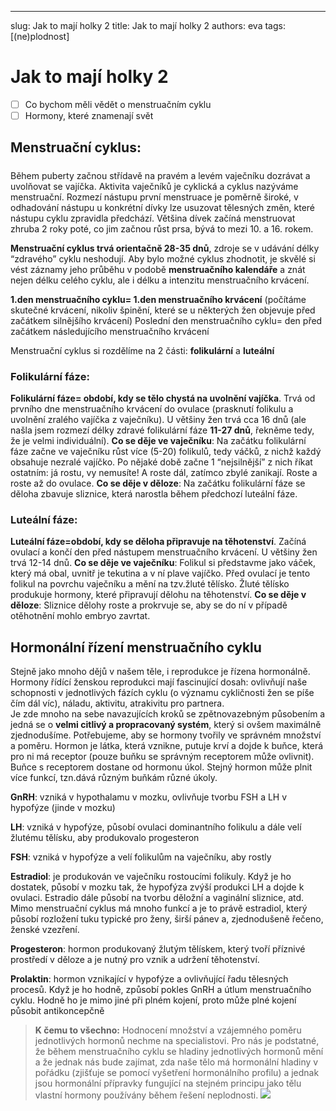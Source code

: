 ---
slug: Jak to mají holky 2
title: Jak to mají holky 2
authors: eva
tags: [(ne)plodnost]
# Jak to mají holky 2

- [ ] Co bychom měli vědět o menstruačním cyklu
- [ ] Hormony, které znamenají svět 

## Menstruační cyklus:
##### 
Během puberty začnou střídavě na pravém a levém vaječníku dozrávat a uvolňovat se vajíčka. Aktivita vaječníků je cyklická a cyklus nazýváme menstruační. Rozmezí nástupu první menstruace je poměrně široké, v odhadování nástupu u konkrétní dívky lze usuzovat tělesných změn, které nástupu cyklu zpravidla předchází. Většina dívek začíná menstruovat zhruba 2 roky poté, co jim začnou růst prsa, bývá to mezi 10. a 16. rokem.

**Menstruační cyklus trvá orientačně 28-35 dnů**, zdroje se v udávání délky “zdravého” cyklu neshodují. Aby bylo možné cyklus zhodnotit, je skvělé si vést záznamy jeho průběhu v podobě **menstruačního kalendáře** a znát nejen délku celého cyklu, ale i délku a intenzitu menstruačního krvácení.

**1.den menstruačního cyklu= 1.den menstruačního krvácení** (počítáme skutečné krvácení, nikoliv špinění, které se u některých žen objevuje před začátkem silnějšího krvácení)
Poslední den menstruačního cyklu= den před začátkem následujícího menstruačního krvácení

Menstruační cyklus si rozdělíme na 2 části: **folikulární** a **luteální**

### Folikulární fáze:
**Folikulární fáze= období, kdy se tělo chystá na uvolnění vajíčka**. Trvá od prvního dne menstruačního krvácení do ovulace (prasknutí folikulu a uvolnění zralého vajíčka z vaječníku). U většiny žen trvá cca 16 dnů (ale našla jsem rozmezí délky zdravé folikulární fáze **11-27 dnů**, řekněme tedy, že je velmi individuální).
**Co se děje ve vaječníku**: Na začátku folikulární fáze začne ve vaječníku růst více (5-20) folikulů, tedy váčků, z nichž každý obsahuje nezralé vajíčko. Po nějaké době začne 1 “nejsilnější” z nich říkat ostatním: já rostu, vy nemusíte! A roste dál, zatímco zbylé zanikají. Roste a roste až do ovulace.
**Co se děje v děloze**: Na začátku folikulární fáze se děloha zbavuje sliznice, která narostla během předchozí luteální fáze. 
### Luteální fáze: 
**Luteální fáze=období, kdy se děloha připravuje na těhotenství**. Začíná ovulací a končí den před nástupem menstruačního krvácení. U většiny žen trvá 12-14 dnů. 
**Co se děje ve vaječníku**: Folikul si představme jako váček, který má obal, uvnitř je tekutina a v ní plave vajíčko. Před ovulací je tento folikul na povrchu vaječníku a mění na tzv.žluté tělísko. Žluté tělísko produkuje hormony, které připravují dělohu na těhotenství.
**Co se děje v děloze**: Sliznice dělohy roste a prokrvuje se, aby se do ní v případě otěhotnění mohlo embryo zavrtat. 

## Hormonální řízení menstruačního cyklu
Stejně jako mnoho dějů v našem těle, i reprodukce je řízena hormonálně. Hormony řídící ženskou reprodukci mají fascinující dosah: ovlivňují naše schopnosti v jednotlivých fázích cyklu (o významu cykličnosti žen se píše čím dál víc), náladu, aktivitu, atrakivitu pro partnera.  
Je zde mnoho na sebe navazujících kroků se zpětnovazebným působením a jedná se o **velmi citlivý a propracovaný systém**, který si ovšem maximálně zjednodušíme. 
Potřebujeme, aby se hormony tvořily ve správném množství a poměru. Hormon je látka, která vznikne, putuje krví a dojde k buňce, která pro ni má receptor (pouze buňku se správným receptorem může ovlivnit). Buňce s receptorem dostane od hormonu úkol. Stejný hormon může plnit více funkcí, tzn.dává různým buňkám různé úkoly. 


**GnRH**: vzniká v hypothalamu v mozku, ovlivňuje tvorbu FSH a LH v hypofýze (jinde v mozku)

**LH**: vzniká v hypofýze, působí ovulaci dominantního folikulu a dále velí žlutému tělísku, aby produkovalo progesteron

**FSH**: vzniká v hypofýze a velí folikulům na vaječníku, aby rostly

**Estradiol**: je produkován ve vaječníku rostoucími folikuly. Když je ho dostatek, působí v mozku tak, že hypofýza zvýší produkci LH a dojde k ovulaci. Estradio dále působí na tvorbu děložní a vaginální sliznice, atd. Mimo menstruační cyklus má mnoho funkcí a je to právě estradiol, který působí rozložení tuku typické pro ženy, širší pánev a, zjednodušeně řečeno, ženské vzezření.

**Progesteron**: hormon produkovaný žlutým tělískem, který tvoří příznivé prostředí v děloze a je nutný pro vznik a udržení těhotenství.

**Prolaktin**: hormon vznikající v hypofýze a ovlivňující řadu tělesných procesů. Když je ho hodně, způsobí pokles GnRH a útlum menstruačního cyklu. Hodně ho je mimo jiné při plném kojení, proto může plné kojení působit antikoncepčně

> **K čemu to všechno:**  Hodnocení množství a vzájemného poměru jednotlivých hormonů nechme na specialistovi. Pro nás je podstatné, že během menstruačního cyklu se hladiny jednotlivých hormonů mění a že jednak nás bude zajímat, zda naše tělo má hormonální hladiny v pořádku (zjišťuje se pomocí vyšetření hormonálního profilu) a jednak jsou hormonální přípravky fungující na stejném principu jako tělu vlastní hormony používány během řešení neplodnosti.
> ![](https://i.imgur.com/cqxzOlS.jpg)
